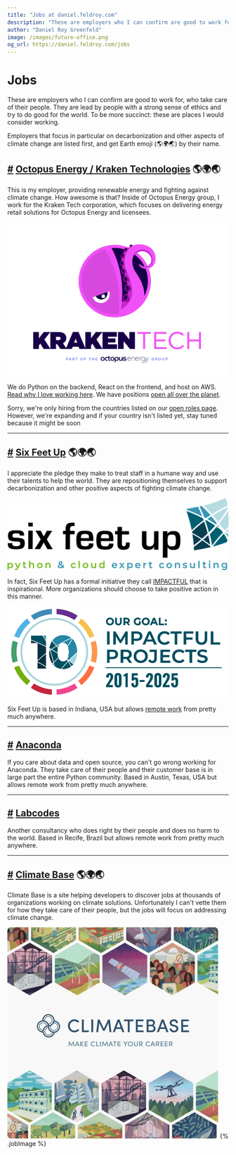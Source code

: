 ```yaml
---
title: "Jobs at daniel.feldroy.com"
description: "These are employers who I can confirm are good to work for, who take care of their people. They are lead by people with a strong sense of ethics and try to do good for the world. To be more succinct: these are places I would consider working for."
author: "Daniel Roy Greenfeld"
image: /images/future-office.png
og_url: https://daniel.feldroy.com/jobs
---
```


# Jobs

These are employers who I can confirm are good to work for, who take care of their people. They are lead by people with a strong sense of ethics and try to do good for the world. To be more succinct: these are places I would consider working.

Employers that focus in particular on decarbonization and other aspects of climate change are listed first, and get Earth emoji (🌎🌍🌏) by their name.

## [#](#octopus-energy) [Octopus Energy / Kraken Technologies](https://octopusenergy.com/careers) 🌎🌍🌏

This is my employer, providing renewable energy and fighting against climate change. How awesome is that? Inside of Octopus Energy group, I work for the Kraken Tech corporation, which focuses on delivering energy retail solutions for Octopus Energy and licensees.

[![](/public/images/2022_KrakenV2_stacked_Transparent.png)](https://octopusenergy.group/kraken-technologies)

We do Python on the backend, React on the frontend, and host on AWS. [Read why I love working here](/posts/whats-the-best-thing-about-working-for-octopus-energy-part-1). We have positions [open all over the planet](https://octopus.energy/careers/join-us).

Sorry, we're only hiring from the countries listed on our [open roles page](https://octopus.energy/careers/join-us). However, we're expanding and if your country isn't listed yet, stay tuned because it might be soon

---

## [#](#six-feet-up) [Six Feet Up](https://sixfeetup.com/company/careers) 🌎🌍🌏

I appreciate the pledge they make to treat staff in a humane way and use their talents to help the world. They are repositioning themselves to support decarbonization and other positive aspects of fighting climate change.

[![](/public/images/SFU-Logo.png)](https://sixfeetup.com/company/careers) 

In fact, Six Feet Up has a formal initiative they call [IMPACTFUL](https://sixfeetup.com/company/our-mission#objective) that is inspirational. More organizations should choose to take positive action in this manner.

[![](/public/images/SFU-impact.png)](https://sixfeetup.com/company/our-mission#objective)

Six Feet Up is based in Indiana, USA but allows [remote work](https://sixfeetup.com/company/careers) from pretty much anywhere.

---

## [#](#anaconda) [Anaconda](https://www.anaconda.com/careers)

If you care about data and open source, you can't go wrong working for Anaconda. They take care of their people and their customer base is in large part the entire Python community. Based in Austin, Texas, USA but allows remote work from pretty much anywhere.

---

## [#](#labcodes) [Labcodes](https://labcodes.com.br/careers)

Another consultancy who does right by their people and does no harm to the world. Based in Recife, Brazil but allows remote work from pretty much anywhere.

---

## [#](#climatebase) [Climate Base](https://climatebase.org) 🌎🌍🌏 

Climate Base is a site helping developers to discover jobs at thousands of organizations working on climate solutions. Unfortunately I can't vette them for how they take care of their people, but the jobs will focus on addressing climate change.

[![Climate Base logo](/public/images/climatebase.jpeg)](https://climatebase.org) {% .jobImage %}
